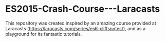 # ES2015-Crash-Course---Laracasts
This repository was created inspired by an amazing course provided at Laracasts (https://laracasts.com/series/es6-cliffsnotes/), and as a playground for its fantastic tutorials.
